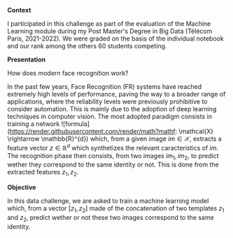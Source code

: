 **Context**

I participated in this challenge as part of the evaluation of the Machine Learning module during my Post Master's Degree in Big Data (Télécom Paris, 2021-2022).
We were graded on the basis of the individual notebook and our rank among the others 60 students competing.

**Presentation**

How does modern face recognition work?

In the past few years, Face Recognition (FR) systems have reached extremely high levels of performance, paving the way to a broader range of applications, where the reliability levels were previously prohibitive to consider automation. This is mainly due to the adoption of deep learning techniques in computer vision. The most adopted paradigm consists in training a network ![formula](https://render.githubusercontent.com/render/math?mathf: \mathcal{X} \rightarrow \mathbb{R}^{d}) which, from a given image $i m \in \mathcal{X}$, extracts a feature vector $z \in \mathbb{R}^{d}$ which synthetizes the relevant caracteristics of $i m$. The recognition phase then consists, from two images $i m_{1}, i m_{2}$, to predict wether they correspond to the same identity or not. This is done from the extracted features $z_{1}, z_{2}$.


**Objective** 

In this data challenge, we are asked to train a machine learning model which, from a vector $\left[z_{1}, z_{2}\right]$ made of the concatenation of two templates $z_{1}$ and $z_{2}$, predict wether or not these two images correspond to the same identity.

